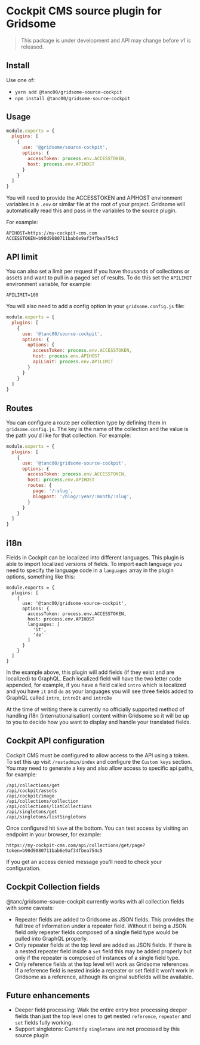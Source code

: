 # Cockpit CMS source plugin for Gridsome

> This package is under development and API may change before v1 is released.

## Install

Use one of:

- `yarn add @tanc00/gridsome-source-cockpit`
- `npm install @tanc00/gridsome-source-cockpit`

## Usage

```js
module.exports = {
  plugins: [
    {
      use: '@gridsome/source-cockpit',
      options: {
        accessToken: process.env.ACCESSTOKEN,
        host: process.env.APIHOST
      }
    }
  ]
}
```

You will need to provide the ACCESSTOKEN and APIHOST environment variables in a `.env` or similar file at the root of your project. Gridsome will automatically read this and pass in the variables to the source plugin.

For example:

```
APIHOST=https://my-cockpit-cms.com
ACCESSTOKEN=b90d9080711bab6e9af34fbea754c5
```

## API limit

You can also set a limit per request if you have thousands of collections or assets and want to pull in a paged set of results. To do this set the `APILIMIT` environment variable, for example:        

```
APILIMIT=100
```

You will also need to add a config option in your `gridsome.config.js` file:

```js
module.exports = {
  plugins: [
    {
      use: '@tanc00/source-cockpit',
      options: {
        options: {
          accessToken: process.env.ACCESSTOKEN,
          host: process.env.APIHOST
          apiLimit: process.env.APILIMIT
        }
      }
    }
  ]
}
```

## Routes

You can configure a route per collection type by defining them in `gridsome.config.js`. The key is the name of the collection and the value is the path you'd like for that collection. For example:

```javascript
module.exports = {
  plugins: [
    {
      use: '@tanc00/gridsome-source-cockpit',
      options: {
        accessToken: process.env.ACCESSTOKEN,
        host: process.env.APIHOST
        routes: {
          page: '/:slug',
          blogpost: '/blog/:year/:month/:slug',
        }
      }
    }
  ]
}

```

## i18n

Fields in Cockpit can be localized into different languages. This plugin is able to import localized versions of fields. To import each language you need to specify the language code in a `languages` array in the plugin options, something like this:

```
module.exports = {
  plugins: [
    {
      use: '@tanc00/gridsome-source-cockpit',
      options: {
        accessToken: process.env.ACCESSTOKEN,
        host: process.env.APIHOST
        languages: [
          'it',
          'de'
        ]
      }
    }
  ]
}
```

In the example above, this plugin will add fields (if they exist and are localized) to GraphQL. Each localized field will have the two letter code appended, for example, if you have a field called `intro` which is localized and you have `it` and `de` as your languages you will see three fields added to GraphQL called `intro`, `introIt` and `introDe`

At the time of writing there is currently no officially supported method of handling i18n (internationalisation) content within Gridsome so it will be up to you to decide how you want to display and handle your translated fields.

## Cockpit API configuration

Cockpit CMS must be configured to allow access to the API using a token. To set this up visit `/restadmin/index` and configure the `Custom keys` section. You may need to generate a key and also allow access to specific api paths, for example:

```
/api/collections/get
/api/cockpit/assets
/api/cockpit/image
/api/collections/collection
/api/collections/listCollections
/api/singletons/get
/api/singletons/listSingletons
```

Once configured hit `Save` at the bottom. You can test access by visiting an endpoint in your browser, for example:

```
https://my-cockpit-cms.com/api/collections/get/page?token=b90d9080711bab6e9af34fbea754c5
```

If you get an access denied message you'll need to check your configuration.

## Cockpit Collection fields

@tanc/gridsome-souce-cockpit currently works with all collection fields with some caveats:

- Repeater fields are added to Gridsome as JSON fields. This provides the full tree of information under a repeater field. Without it being a JSON field only repeater fields composed of a single field type would be pulled into GraphQL properly.
- Only repeater fields at the top level are added as JSON fields. If there is a nested repeater field inside a `set` field this may be added properly but only if the repeater is composed of instances of a single field type.
- Only reference fields at the top level will work as Gridsome references. If a reference field is nested inside a repeater or set field it won't work in Gridsome as a reference, although its original subfields will be available.

## Future enhancements

- Deeper field processing: Walk the entire entry tree processing deeper fields than just the top level ones to get nested `reference`, `repeater` and `set` fields fully working.
- Support singletons: Currently `singletons` are not processed by this source plugin


